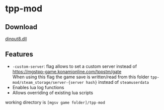 # tpp-mod

## Download

[dinput8.dll](https://github.alicent.cat/tpp-mod/dinput8.dll)

## Features

- `-custom-server`: flag allows to set a custom server instead of https://mgstpp-game.konamionline.com/tppstm/gate  
  When using this flag the game save is written/read from this folder `tpp-mod/steam_storage/server-{server hash}` instead of `steamuserdata`
- Enables lua log functions
- Allows overriding of existing lua scripts

working directory is `[mgsv game folder]/tpp-mod`
